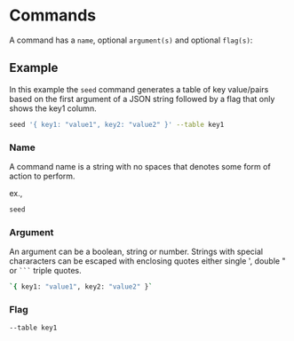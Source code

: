 # Commands

A command has a `name`, optional `argument(s)` and optional `flag(s)`:

## Example

In this example the `seed` command generates a table of key value/pairs based on the first argument of a JSON string followed by a flag that only shows the key1 column.

```bash
seed '{ key1: "value1", key2: "value2" }' --table key1
```

### Name

A command name is a string with no spaces that denotes some form of action to perform.

ex.,
```bash
seed
```

### Argument

An argument can be a boolean, string or number. Strings with special chararacters can be escaped with enclosing quotes either single ', double " or <code>\`\`\`</code> triple quotes. 

```bash
`{ key1: "value1", key2: "value2" }`
```

### Flag
```bash
--table key1
```


